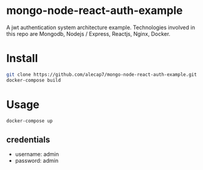 # mongo-node-react-auth-example

A jwt authentication system architecture example. Technologies involved in this repo are Mongodb, Nodejs / Express, Reactjs, Nginx, Docker.

# Install

```bash
git clone https://github.com/alecap7/mongo-node-react-auth-example.git
docker-compose build
```

# Usage

```bash
docker-compose up
```

## credentials

- username: admin
- password: admin
